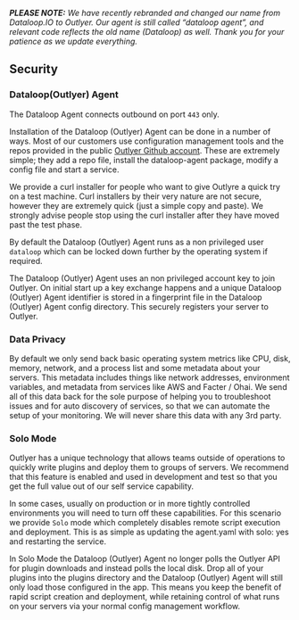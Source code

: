 _**PLEASE NOTE:** We have recently rebranded and changed our name from Dataloop.IO to Outlyer. Our agent is still called “dataloop agent”, and relevant code reflects the old name (Dataloop) as well. Thank you for your patience as we update everything._

## Security

### Dataloop(Outlyer) Agent

The Dataloop Agent connects outbound on port `443` only.

Installation of the Dataloop (Outlyer) Agent can be done in a number of ways. Most of our customers use configuration management tools and the repos provided in the public [Outlyer Github account](https://github.com/outlyerapp). These are extremely simple; they add a repo file, install the dataloop-agent package, modify a config file and start a service.

We provide a curl installer for people who want to give Outlyre a quick try on a test machine. Curl installers by their very nature are not secure, however they are extremely quick (just a simple copy and paste). We strongly advise people stop using the curl installer after they have moved past the test phase.

By default the Dataloop (Outlyer) Agent runs as a non privileged user `dataloop` which can be locked down further by the operating system if required.

The Dataloop (Outlyer) Agent uses an non privileged account key to join Outlyer. On initial start up a key exchange happens and a unique Dataloop (Outlyer) Agent identifier is stored in a fingerprint file in the Dataloop (Outlyer) Agent config directory. This securely registers your server to Outlyer.

### Data Privacy

By default we only send back basic operating system metrics like CPU, disk, memory, network, and a process list and some metadata about your servers. This metadata includes things like network addresses, environment variables, and metadata from services like AWS and Facter / Ohai. We send all of this data back for the sole purpose of helping you to troubleshoot issues and for auto discovery of services, so that we can automate the setup of your monitoring. We will never share this data with any 3rd party.

### Solo Mode

Outlyer has a unique technology that allows teams outside of operations to quickly write plugins and deploy them to groups of servers. We recommend that this feature is enabled and used in development and test so that you get the full value out of our self service capability.

In some cases, usually on production or in more tightly controlled environments you will need to turn off these capabilities. For this scenario we provide `Solo` mode which completely disables remote script execution and deployment. This is as simple as updating the agent.yaml with solo: yes and restarting the service.

In Solo Mode the Dataloop (Outlyer) Agent no longer polls the Outlyer API for plugin downloads and instead polls the local disk. Drop all of your plugins into the plugins directory and the Dataloop (Outlyer) Agent will still only load those configured in the app. This means you keep the benefit of rapid script creation and deployment, while retaining control of what runs on your servers via your normal config management workflow.
